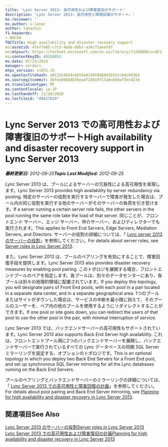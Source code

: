 ```yaml
---
title: 'Lync Server 2013: 高可用性および障害復旧のサポート'
description: 'Lync Server 2013: 高可用性と障害回復のサポート。'
ms.reviewer: ''
ms.author: v-lanac
author: lanachin
f1.keywords:
- NOCSH
TOCTitle: High availability and disaster recovery support
ms:assetid: 47e77e85-c7c3-4ade-8db7-a34c71aeafd7
ms:mtpsurl: https://technet.microsoft.com/en-us/library/JJ204866(v=OCS.15)
ms:contentKeyID: 48184053
ms.date: 07/23/2014
manager: serdars
mtps_version: v=OCS.15
ms.openlocfilehash: a8113c6b54cbb55e8149f8d6dd1b53ccbdc9436d
ms.sourcegitcommit: 36fee89bb887bea4f18b19f17a8c69daf5bc423d
ms.translationtype: MT
ms.contentlocale: ja-JP
ms.lasthandoff: 11/26/2020
ms.locfileid: "49427629"
---
```

# <a name="high-availability-and-disaster-recovery-support-in-lync-server-2013"></a><span data-ttu-id="85f8d-103">Lync Server 2013 での高可用性および障害復旧のサポート</span><span class="sxs-lookup"><span data-stu-id="85f8d-103">High availability and disaster recovery support in Lync Server 2013</span></span>

<div data-xmlns="http://www.w3.org/1999/xhtml">

<div class="topic" data-xmlns="http://www.w3.org/1999/xhtml" data-msxsl="urn:schemas-microsoft-com:xslt" data-cs="https://msdn.microsoft.com/">

<div data-asp="https://msdn2.microsoft.com/asp">



</div>

<div id="mainSection">

<div id="mainBody"><span data-ttu-id="85f8d-104">

<span> </span></span><span class="sxs-lookup"><span data-stu-id="85f8d-104">

<span> </span></span></span>

<span data-ttu-id="85f8d-105">_**最終更新日:** 2012-09-25_</span><span class="sxs-lookup"><span data-stu-id="85f8d-105">_**Topic Last Modified:** 2012-09-25_</span></span>

<span data-ttu-id="85f8d-106">Lync Server 2013 は、プールによるサーバーの冗長性による高可用性を実現します。</span><span class="sxs-lookup"><span data-stu-id="85f8d-106">Lync Server 2013 provides high availability by server redundancy via pooling.</span></span> <span data-ttu-id="85f8d-107">特定のサーバーの役割を実行するサーバーで障害が発生した場合は、プール内の同じ役割を実行する他のサーバーがそのサーバーの負荷を引き受けます。</span><span class="sxs-lookup"><span data-stu-id="85f8d-107">If a server running a certain server role fails, the other servers in the pool running the same role take the load of that server.</span></span> <span data-ttu-id="85f8d-108">同じことが、フロントエンド サーバー、エッジ サーバー、仲介サーバー、およびディレクターでも実行されます。</span><span class="sxs-lookup"><span data-stu-id="85f8d-108">This applies to Front End Servers, Edge Servers, Mediation Servers, and Directors.</span></span> <span data-ttu-id="85f8d-109">サーバーの役割の詳細については、「 [Lync server 2013 のサーバーの役割](lync-server-2013-server-roles.md)」を参照してください。</span><span class="sxs-lookup"><span data-stu-id="85f8d-109">For details about server roles, see [Server roles in Lync Server 2013](lync-server-2013-server-roles.md).</span></span>

<span data-ttu-id="85f8d-110">また、Lync Server 2013 は、プールのペアリングを有効にすることで、障害回復手段を提供します。</span><span class="sxs-lookup"><span data-stu-id="85f8d-110">Lync Server 2013 also provides disaster recovery measures by enabling pool pairing.</span></span> <span data-ttu-id="85f8d-111">このトポロジを展開する場合、フロントエンドプールのペアを指定します。各プールは、別々のデータセンターにあり、各プールは別々の地理的領域に配置されています。</span><span class="sxs-lookup"><span data-stu-id="85f8d-111">If you deploy this topology, you will designate pairs of Front End pools, with each pool in a pair located in a separate data center, and in a separate geographical area.</span></span> <span data-ttu-id="85f8d-112">1つのプールまたはサイトがダウンした場合は、サービスの中断を最小限に抑えて、そのプールのユーザーを、ペア内の他のプールを使用するようにリダイレクトすることができます。</span><span class="sxs-lookup"><span data-stu-id="85f8d-112">If one pool or site goes down, you can redirect the users of that pool to use the other pool in the pair, with minimal interruption of service.</span></span>

<span data-ttu-id="85f8d-113">Lync Server 2013 では、バックエンドサーバーの高可用性もサポートされています。</span><span class="sxs-lookup"><span data-stu-id="85f8d-113">Lync Server 2013 also supports Back End Server high availability.</span></span> <span data-ttu-id="85f8d-114">これは、フロントエンドプール用に2つのバックエンドサーバーを展開し、バックエンドサーバーで実行されているすべての Lync データベースの同期 SQL Server ミラーリングを設定する、オプションのトポロジです。</span><span class="sxs-lookup"><span data-stu-id="85f8d-114">This is an optional topology in which you deploy two Back End Servers for a Front End pool, and set up synchronous SQL Server mirroring for all the Lync databases running on the Back End Servers.</span></span>

<span data-ttu-id="85f8d-115">プールのペアリングとバックエンドサーバーのミラーリングの詳細については、「 [Lync Server 2013 での高可用性と障害回復の計画](lync-server-2013-planning-for-high-availability-and-disaster-recovery.md)」を参照してください。</span><span class="sxs-lookup"><span data-stu-id="85f8d-115">For details about pool pairing and Back End Server mirroring, see [Planning for high availability and disaster recovery in Lync Server 2013](lync-server-2013-planning-for-high-availability-and-disaster-recovery.md).</span></span>

<div>

## <a name="see-also"></a><span data-ttu-id="85f8d-116">関連項目</span><span class="sxs-lookup"><span data-stu-id="85f8d-116">See Also</span></span>


[<span data-ttu-id="85f8d-117">Lync Server 2013 のサーバーの役割</span><span class="sxs-lookup"><span data-stu-id="85f8d-117">Server roles in Lync Server 2013</span></span>](lync-server-2013-server-roles.md)  
[<span data-ttu-id="85f8d-118">Lync Server 2013 での高可用性および障害復旧の計画</span><span class="sxs-lookup"><span data-stu-id="85f8d-118">Planning for high availability and disaster recovery in Lync Server 2013</span></span>](lync-server-2013-planning-for-high-availability-and-disaster-recovery.md)  
  

<span data-ttu-id="85f8d-119"></div>

</div>

<span> </span>

</div>

</div>

</span><span class="sxs-lookup"><span data-stu-id="85f8d-119"></div>

</div>

<span> </span>

</div>

</div>

</span></span></div>

